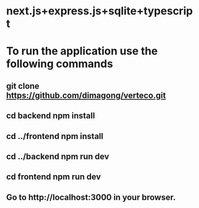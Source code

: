# next.js+express.js+sqlite+typescript

# To run the application use the following commands

## git clone https://github.com/dimagong/verteco.git

## cd backend npm install

## cd ../frontend npm install

## cd ../backend npm run dev

## cd frontend npm run dev

## Go to http://localhost:3000 in your browser.
